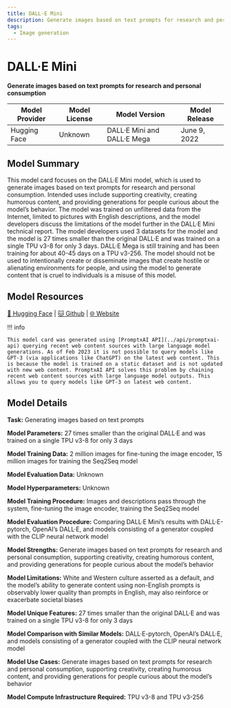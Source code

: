 ```yaml
---
title: DALL·E Mini
description: Generate images based on text prompts for research and personal consumption
tags:
  - Image generation
---
```


# DALL·E Mini

**Generate images based on text prompts for research and personal consumption**

| Model Provider | Model License | Model Version | Model Release |
| --- | --- | --- | --- |
| Hugging Face | Unknown | DALL·E Mini and DALL·E Mega | June 9, 2022 |

## Model Summary

This model card focuses on the DALL·E Mini model, which is used to generate images based on text prompts for research and personal consumption. Intended uses include supporting creativity, creating humorous content, and providing generations for people curious about the model’s behavior. The model was trained on unfiltered data from the Internet, limited to pictures with English descriptions, and the model developers discuss the limitations of the model further in the DALL·E Mini technical report. The model developers used 3 datasets for the model and the model is 27 times smaller than the original DALL·E and was trained on a single TPU v3-8 for only 3 days. DALL·E Mega is still training and has been training for about 40-45 days on a TPU v3-256. The model should not be used to intentionally create or disseminate images that create hostile or alienating environments for people, and using the model to generate content that is cruel to individuals is a misuse of this model.

## Model Resources

[🤗 Hugging Face](https://huggingface.co/dalle-mini/dalle-mini) | [🐱 Github](https://github.com/borisdayma/dalle-mini) | [🌐 Website](https://www.craiyon.com/)

!!! info

    This model card was generated using [PromptxAI API](../api/promptxai-api) querying recent web content sources with large language model generations. As of Feb 2023 it is not possible to query models like GPT-3 (via applications like ChatGPT) on the latest web content. This is because the model is trained on a static dataset and is not updated with new web content. PromptxAI API solves this problem by chaining recent web content sources with large language model outputs. This allows you to query models like GPT-3 on latest web content.

## Model Details

**Task:** Generating images based on text prompts

**Model Parameters:** 27 times smaller than the original DALL·E and was trained on a single TPU v3-8 for only 3 days

**Model Training Data:** 2 million images for fine-tuning the image encoder, 15 million images for training the Seq2Seq model

**Model Evaluation Data:** Unknown

**Model Hyperparameters:** Unknown

**Model Training Procedure:** Images and descriptions pass through the system, fine-tuning the image encoder, training the Seq2Seq model

**Model Evaluation Procedure:** Comparing DALL·E Mini’s results with DALL·E-pytorch, OpenAI’s DALL·E, and models consisting of a generator coupled with the CLIP neural network model

**Model Strengths:** Generate images based on text prompts for research and personal consumption, supporting creativity, creating humorous content, and providing generations for people curious about the model’s behavior

**Model Limitations:** White and Western culture asserted as a default, and the model’s ability to generate content using non-English prompts is observably lower quality than prompts in English, may also reinforce or exacerbate societal biases

**Model Unique Features:** 27 times smaller than the original DALL·E and was trained on a single TPU v3-8 for only 3 days

**Model Comparison with Similar Models:** DALL·E-pytorch, OpenAI’s DALL·E, and models consisting of a generator coupled with the CLIP neural network model

**Model Use Cases:** Generate images based on text prompts for research and personal consumption, supporting creativity, creating humorous content, and providing generations for people curious about the model’s behavior

**Model Compute Infrastructure Required:** TPU v3-8 and TPU v3-256


